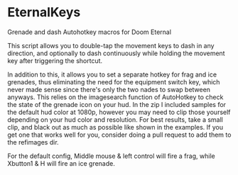 # EternalKeys
Grenade and dash Autohotkey macros for Doom Eternal

This script allows you to double-tap the movement keys to dash in any direction, and optionally to dash continuously while holding the movement key after triggering the shortcut.

In addition to this, it allows you to set a separate hotkey for frag and ice grenades, thus eliminating the need for the equipment switch key, which never made sense since there's only the two nades to swap between anyways.
This relies on the imagesearch function of AutoHotkey to check the state of the grenade icon on your hud. In the zip I included samples for the default hud color at 1080p, however you may need to clip those yourself depending on your hud color and resolution. For best results, take a small clip, and black out as much as possible like shown in the examples. If you get one that works well for you, consider doing a pull request to add them to the refimages dir.

For the default config, Middle mouse & left control will fire a frag, while Xbutton1 & H will fire an ice grenade.
